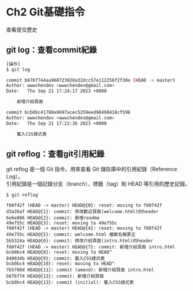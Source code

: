 # Ch2 Git基礎指令

查看提交歷史  

## git log：查看commit紀錄
```bash
|操作|
$ git log

commit b676f744aa968723020a32dcc57e112256f2f30e (HEAD -> master)
Author: wwwchendev <wwwchendev@gmail.com>
Date:   Thu Sep 21 17:24:17 2023 +0800

    新增介紹頁面

commit bcb0bc41788e9697acec5259eed90498418cf596
Author: wwwchendev <wwwchendev@gmail.com>
Date:   Thu Sep 21 17:22:36 2023 +0800

    載入CSS樣式表
```

## git reflog：查看git引用紀錄
git reflog 是一個 Git 指令，用來查看 Git 儲存庫中的引用紀錄（Reference Log）。      
引用紀錄是一個記錄分支（branch）、標籤（tag）和 HEAD 等引用的歷史記錄。     
```
$ git reflog

f60f42f (HEAD -> master) HEAD@{0}: reset: moving to f60f42f
d3a26af HEAD@{1}: commit: 修改歡迎頁面(welcome.html)的header
6e6e886 HEAD@{2}: commit: 新增readme
49e755c HEAD@{3}: reset: moving to 49e755c
f60f42f (HEAD -> master) HEAD@{4}: reset: moving to f60f42f
49e755c HEAD@{5}: commit: welcome.html 檔案名稱更正
5b5324a HEAD@{6}: commit: 修改介紹頁面(intro.html)的header
f60f42f (HEAD -> master) HEAD@{7}: commit: 新增介紹頁面 intro.html
bcb0bc4 HEAD@{8}: reset: moving to HEAD^
840034b HEAD@{9}: commit: 載入CSS樣式表
bcb0bc4 HEAD@{10}: reset: moving to HEAD^
7b5708d HEAD@{11}: commit (amend): 新增介紹頁面 intro.html
b676f74 HEAD@{12}: commit: 新增介紹頁面
bcb0bc4 HEAD@{13}: commit (initial): 載入CSS樣式表
```
